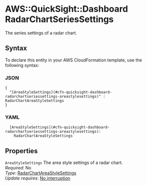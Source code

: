 # AWS::QuickSight::Dashboard RadarChartSeriesSettings<a name="aws-properties-quicksight-dashboard-radarchartseriessettings"></a>

The series settings of a radar chart\.

## Syntax<a name="aws-properties-quicksight-dashboard-radarchartseriessettings-syntax"></a>

To declare this entity in your AWS CloudFormation template, use the following syntax:

### JSON<a name="aws-properties-quicksight-dashboard-radarchartseriessettings-syntax.json"></a>

```
{
  "[AreaStyleSettings](#cfn-quicksight-dashboard-radarchartseriessettings-areastylesettings)" : RadarChartAreaStyleSettings
}
```

### YAML<a name="aws-properties-quicksight-dashboard-radarchartseriessettings-syntax.yaml"></a>

```
  [AreaStyleSettings](#cfn-quicksight-dashboard-radarchartseriessettings-areastylesettings): 
    RadarChartAreaStyleSettings
```

## Properties<a name="aws-properties-quicksight-dashboard-radarchartseriessettings-properties"></a>

`AreaStyleSettings`  <a name="cfn-quicksight-dashboard-radarchartseriessettings-areastylesettings"></a>
The area style settings of a radar chart\.  
*Required*: No  
*Type*: [RadarChartAreaStyleSettings](aws-properties-quicksight-dashboard-radarchartareastylesettings.md)  
*Update requires*: [No interruption](https://docs.aws.amazon.com/AWSCloudFormation/latest/UserGuide/using-cfn-updating-stacks-update-behaviors.html#update-no-interrupt)